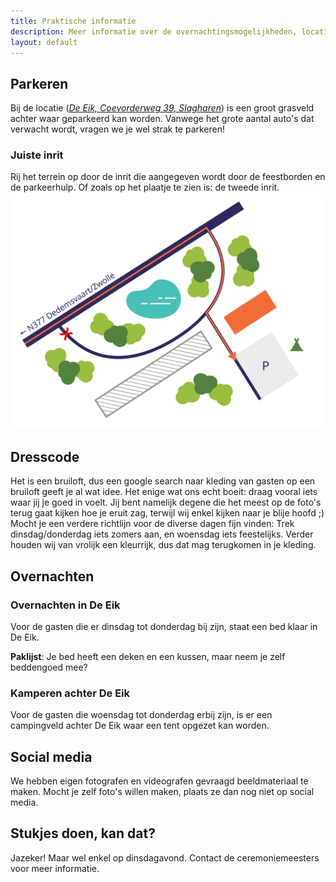 ```yaml
---
title: Praktische informatie
description: Meer informatie over de overnachtingsmogelijkheden, locatie en andere details van de bruiloft.
layout: default
---
```

## Parkeren
Bij de locatie ([*De Eik, Coevorderweg 39, Slagharen*](https://maps.app.goo.gl/V8a8CPPXdgEKQNsh9)) is een groot grasveld achter waar geparkeerd kan worden. Vanwege het grote aantal auto's dat verwacht wordt, vragen we je wel strak te parkeren!

### Juiste inrit
Rij het terrein op door de inrit die aangegeven wordt door de feestborden en de parkeerhulp. Of zoals op het plaatje te zien is: de tweede inrit.
![Een plattegrond van de route naar de parkeerplaatsen](/images/parkeren-decorated.svg)

## Dresscode
Het is een bruiloft, dus een google search naar kleding van gasten op een bruiloft geeft je al wat idee. Het enige wat ons echt boeit: draag vooral iets waar jij je goed in voelt. Jij bent namelijk degene die het meest op de foto's terug gaat kijken hoe je eruit zag, terwijl wij enkel kijken naar je blije hoofd ;)
Mocht je een verdere richtlijn voor de diverse dagen fijn vinden: Trek dinsdag/donderdag iets zomers aan, en woensdag iets feestelijks. Verder houden wij van vrolijk een kleurrijk, dus dat mag terugkomen in je kleding.

## Overnachten

### Overnachten in De Eik
Voor de gasten die er dinsdag tot donderdag bij zijn, staat een bed klaar in De Eik. 

**Paklijst**: Je bed heeft een deken en een kussen, maar neem je zelf beddengoed mee?

### Kamperen achter De Eik
Voor de gasten die woensdag tot donderdag erbij zijn, is er een campingveld achter De Eik waar een tent opgezet kan worden.

## Social media
We hebben eigen fotografen en videografen gevraagd beeldmateriaal te maken.
Mocht je zelf foto's willen maken, plaats ze dan nog niet op social media.

## Stukjes doen, kan dat?
Jazeker! Maar wel enkel op dinsdagavond. Contact de ceremoniemeesters voor meer informatie.
